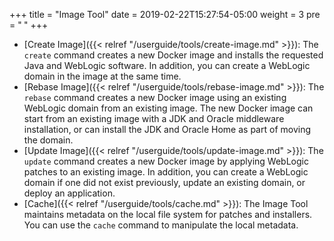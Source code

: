 +++
title = "Image Tool"
date = 2019-02-22T15:27:54-05:00
weight = 3
pre = "<b> </b>"
+++

- [Create Image]({{< relref "/userguide/tools/create-image.md" >}}): The `create` command creates a new Docker image and installs the requested Java and WebLogic software.  In addition, you can create a WebLogic domain in the image at the same time.
- [Rebase Image]({{< relref "/userguide/tools/rebase-image.md" >}}): The `rebase` command creates a new Docker image using an existing WebLogic domain from an existing image. The new Docker image can start from an existing image with a JDK and Oracle middleware installation, or can install the JDK and Oracle Home as part of moving the domain.
- [Update Image]({{< relref "/userguide/tools/update-image.md" >}}): The `update` command creates a new Docker image by applying WebLogic patches to an existing image.  In addition, you can create a WebLogic domain if one did not exist previously, update an existing domain, or deploy an application.
- [Cache]({{< relref "/userguide/tools/cache.md" >}}): The Image Tool maintains metadata on the local file system for patches and installers.  You can use the `cache` command to manipulate the local metadata.
